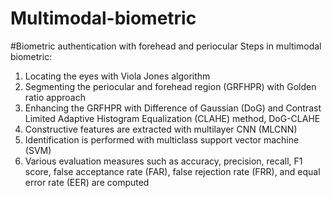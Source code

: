 # Multimodal-biometric
#Biometric authentication with forehead and periocular
Steps in multimodal biometric:
1. Locating the eyes with Viola Jones algorithm
2. Segmenting the periocular and forehead region (GRFHPR) with Golden ratio approach
3. Enhancing the GRFHPR with Difference of 	Gaussian 	(DoG) and Contrast Limited 	Adaptive Histogram 	Equalization (CLAHE) 	method, DoG-CLAHE
4. Constructive features are extracted with multilayer CNN (MLCNN)
5. Identification is performed with multiclass support vector machine (SVM)
6. Various evaluation measures such as accuracy, precision, recall, F1 score, false acceptance rate (FAR), false rejection rate (FRR), and  equal error rate (EER) are computed
